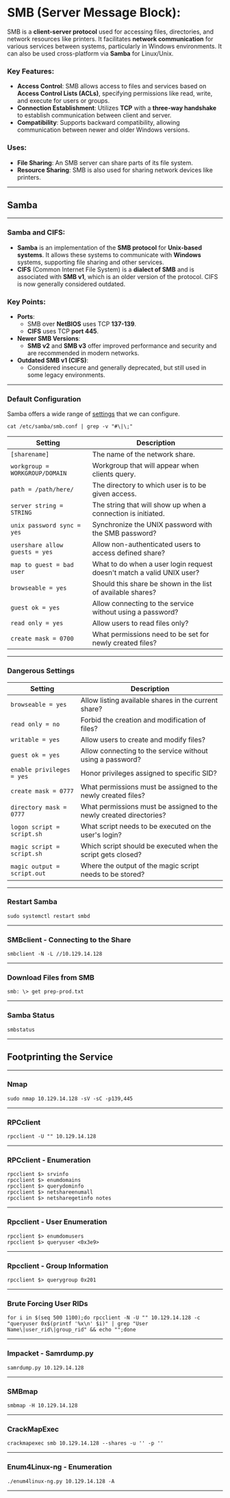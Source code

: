 # SMB (Server Message Block):

SMB is a **client-server protocol** used for accessing files, directories, and network resources like printers. It facilitates **network communication** for various services between systems, particularly in Windows environments. It can also be used cross-platform via **Samba** for Linux/Unix.

### Key Features:

- **Access Control**: SMB allows access to files and services based on **Access Control Lists (ACLs)**, specifying permissions like read, write, and execute for users or groups.
- **Connection Establishment**: Utilizes **TCP** with a **three-way handshake** to establish communication between client and server.
- **Compatibility**: Supports backward compatibility, allowing communication between newer and older Windows versions.

### Uses:

- **File Sharing**: An SMB server can share parts of its file system.
- **Resource Sharing**: SMB is also used for sharing network devices like printers.

* * *

## Samba

* * *

### Samba and CIFS:

- **Samba** is an implementation of the **SMB protocol** for **Unix-based systems**. It allows these systems to communicate with **Windows** systems, supporting file sharing and other services.
- **CIFS** (Common Internet File System) is a **dialect of SMB** and is associated with **SMB v1**, which is an older version of the protocol. CIFS is now generally considered outdated.

### Key Points:

- **Ports**:
    - SMB over **NetBIOS** uses TCP **137-139**.
    - **CIFS** uses TCP **port 445**.
- **Newer SMB Versions**:
    - **SMB v2** and **SMB v3** offer improved performance and security and are recommended in modern networks.
- **Outdated SMB v1 (CIFS)**:
    - Considered insecure and generally deprecated, but still used in some legacy environments.

* * *

### Default Configuration

Samba offers a wide range of [settings](https://www.samba.org/samba/docs/current/man-html/smb.conf.5.html) that we can configure.

`cat /etc/samba/smb.conf | grep -v "#\|\;"`

| **Setting** | **Description** |
| --- | --- |
| `[sharename]` | The name of the network share. |
| `workgroup = WORKGROUP/DOMAIN` | Workgroup that will appear when clients query. |
| `path = /path/here/` | The directory to which user is to be given access. |
| `server string = STRING` | The string that will show up when a connection is initiated. |
| `unix password sync = yes` | Synchronize the UNIX password with the SMB password? |
| `usershare allow guests = yes` | Allow non-authenticated users to access defined share? |
| `map to guest = bad user` | What to do when a user login request doesn't match a valid UNIX user? |
| `browseable = yes` | Should this share be shown in the list of available shares? |
| `guest ok = yes` | Allow connecting to the service without using a password? |
| `read only = yes` | Allow users to read files only? |
| `create mask = 0700` | What permissions need to be set for newly created files? |

* * *

### Dangerous Settings

| **Setting** | **Description** |
| --- | --- |
| `browseable = yes` | Allow listing available shares in the current share? |
| `read only = no` | Forbid the creation and modification of files? |
| `writable = yes` | Allow users to create and modify files? |
| `guest ok = yes` | Allow connecting to the service without using a password? |
| `enable privileges = yes` | Honor privileges assigned to specific SID? |
| `create mask = 0777` | What permissions must be assigned to the newly created files? |
| `directory mask = 0777` | What permissions must be assigned to the newly created directories? |
| `logon script = script.sh` | What script needs to be executed on the user's login? |
| `magic script = script.sh` | Which script should be executed when the script gets closed? |
| `magic output = script.out` | Where the output of the magic script needs to be stored? |

* * *

### Restart Samba

`sudo systemctl restart smbd`

* * *

### SMBclient - Connecting to the Share

`smbclient -N -L //10.129.14.128`

* * *

### Download Files from SMB

`smb: \> get prep-prod.txt`

* * *

### Samba Status

`smbstatus`

* * *

## Footprinting the Service

* * *

### Nmap

`sudo nmap 10.129.14.128 -sV -sC -p139,445`

* * *

### RPCclient

`rpcclient -U "" 10.129.14.128`

* * *

### RPCclient - Enumeration

`rpcclient $> srvinfo`  
`rpcclient $> enumdomains`  
`rpcclient $> querydominfo`  
`rpcclient $> netshareenumall`  
`rpcclient $> netsharegetinfo notes`

* * *

### Rpcclient - User Enumeration

`rpcclient $> enumdomusers`  
`rpcclient $> queryuser <0x3e9>`

* * *

### Rpcclient - Group Information

`rpcclient $> querygroup 0x201`

* * *

### Brute Forcing User RIDs

`for i in $(seq 500 1100);do rpcclient -N -U "" 10.129.14.128 -c "queryuser 0x$(printf '%x\n' $i)" | grep "User Name\|user_rid\|group_rid" && echo "";done`

* * *

### Impacket - Samrdump.py

`samrdump.py 10.129.14.128`

* * *

### SMBmap

`smbmap -H 10.129.14.128`

* * *

### CrackMapExec

`crackmapexec smb 10.129.14.128 --shares -u '' -p ''`

* * *

### Enum4Linux-ng - Enumeration

`./enum4linux-ng.py 10.129.14.128 -A`

* * *